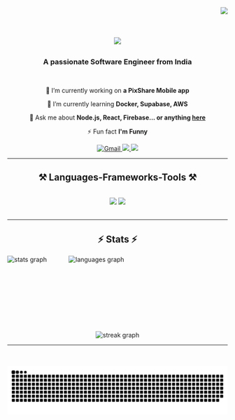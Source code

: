 
<div align="right">
  <img src="https://visitor-badge.laobi.icu/badge?page_id=mayurgavhane03.mayurgavhane03&"  />
</div>
<h1 align="center">
    <img src="https://readme-typing-svg.herokuapp.com/?font=Righteous&size=35&center=true&vCenter=true&width=500&height=70&duration=4000&lines=Hi+There!+👋;+I'm+Mayur+Gavhane!;" />
</h1>

<h3 align="center">A passionate Software Engineer from India</h3>

<br/>

<div align="center">
 
 🔭 I’m currently working on **a PixShare Mobile app**
 
 🌱 I’m currently learning **Docker, Supabase, AWS**

💬 Ask me about **Node.js, React, Firebase... or anything [here](https://github.com/mayurgavhane03/mayurgavhane03/issues)**

⚡ Fun fact **I'm Funny**

 </div>
 
<div align="center"> 
<a href="mailto:mayurgavhane2003@gmail.com">
  <img src="https://img.shields.io/badge/Gmail-333333?style=for-the-badge&logo=gmail&logoColor=red" alt="Gmail" />
</a>

  <a href="https://www.linkedin.com/in/mayur-gavhane-51817a203/" target="_blank">
    <img src="https://img.shields.io/badge/LinkedIn-0077B5?style=for-the-badge&logo=linkedin&logoColor=white" target="_blank" />
  </a>
  <a href="" target="_blank">
     <img src="https://img.shields.io/badge/Portfolio-FF5722?style=for-the-badge&logo=todoist&logoColor=white" target="_blank" /> <!-- sqlite, safari, google-chrome are other good icon options -->
  </a>
</div>

 <hr/>
 
<h2 align="center">⚒️ Languages-Frameworks-Tools ⚒️</h2>
<br/>
<div align="center">
    <img src="https://skillicons.dev/icons?i=react,bootstrap,mui,html,css,vscode,github,figma,tailwind,git,r" />
    <img src="https://skillicons.dev/icons?i=nodejs,python,javascript,typescript,express,firebase,mongodb,c,java,nextjs,mysql,flask" /><br>
</div>

<br/>
<hr/>


</div>


<h2 align="center">⚡ Stats ⚡</h2>

<div align="center">
  
<div style="display: flex; gap: 50px;">
  <img src="https://github-readme-stats.vercel.app/api?username=mayurgavhane03&hide_title=false&hide_rank=false&show_icons=true&include_all_commits=true&count_private=true&disable_animations=false&theme=dracula&locale=en&hide_border=false" height="150" alt="stats graph" />
  <img src="https://github-readme-stats.vercel.app/api/top-langs?username=mayurgavhane03&locale=en&hide_title=false&layout=compact&card_width=320&langs_count=5&theme=dracula&hide_border=false" height="150" alt="languages graph" />
</div>



   ###
  <img src="https://streak-stats.demolab.com?user=mayurgavhane03&locale=en&mode=daily&theme=dark&hide_border=false&border_radius=5&order=3" height="220" alt="streak graph"  />
    </div>
    
</div>





<hr/>

<br/>



<br/>
<img src="https://raw.githubusercontent.com/mayurgavhane03/mayurgavhane03/output/snake.svg" alt="Snake animation" />
